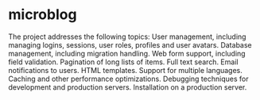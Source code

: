 # microblog

The project addresses the following topics:
User management, including managing logins, sessions, user roles, profiles and user avatars.
Database management, including migration handling.
Web form support, including field validation.
Pagination of long lists of items.
Full text search.
Email notifications to users.
HTML templates.
Support for multiple languages.
Caching and other performance optimizations.
Debugging techniques for development and production servers.
Installation on a production server.
